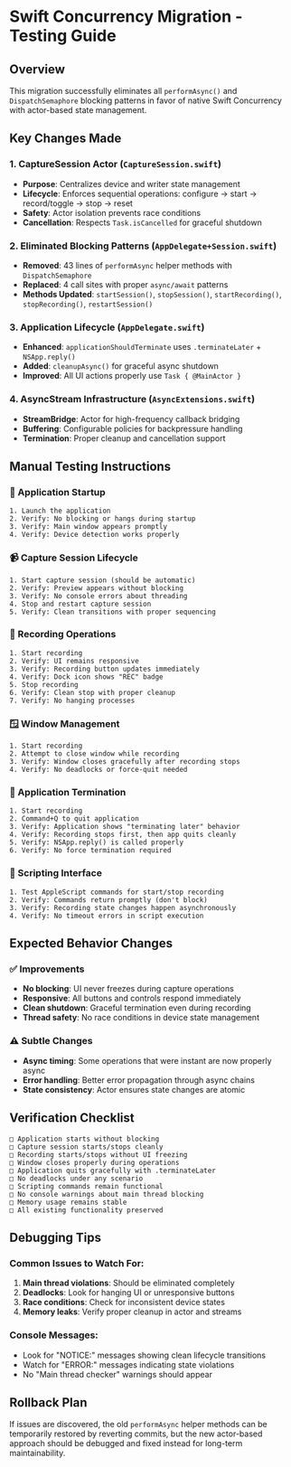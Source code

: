 # Swift Concurrency Migration - Testing Guide

## Overview
This migration successfully eliminates all `performAsync()` and `DispatchSemaphore` blocking patterns in favor of native Swift Concurrency with actor-based state management.

## Key Changes Made

### 1. CaptureSession Actor (`CaptureSession.swift`)
- **Purpose**: Centralizes device and writer state management
- **Lifecycle**: Enforces sequential operations: configure → start → record/toggle → stop → reset
- **Safety**: Actor isolation prevents race conditions
- **Cancellation**: Respects `Task.isCancelled` for graceful shutdown

### 2. Eliminated Blocking Patterns (`AppDelegate+Session.swift`)
- **Removed**: 43 lines of `performAsync` helper methods with `DispatchSemaphore`
- **Replaced**: 4 call sites with proper `async/await` patterns
- **Methods Updated**: `startSession()`, `stopSession()`, `startRecording()`, `stopRecording()`, `restartSession()`

### 3. Application Lifecycle (`AppDelegate.swift`)
- **Enhanced**: `applicationShouldTerminate` uses `.terminateLater` + `NSApp.reply()`
- **Added**: `cleanupAsync()` for graceful async shutdown
- **Improved**: All UI actions properly use `Task { @MainActor }`

### 4. AsyncStream Infrastructure (`AsyncExtensions.swift`)
- **StreamBridge**: Actor for high-frequency callback bridging
- **Buffering**: Configurable policies for backpressure handling
- **Termination**: Proper cleanup and cancellation support

## Manual Testing Instructions

### 🚀 Application Startup
```
1. Launch the application
2. Verify: No blocking or hangs during startup
3. Verify: Main window appears promptly
4. Verify: Device detection works properly
```

### 📹 Capture Session Lifecycle
```
1. Start capture session (should be automatic)
2. Verify: Preview appears without blocking
3. Verify: No console errors about threading
4. Stop and restart capture session
5. Verify: Clean transitions with proper sequencing
```

### 🔴 Recording Operations
```
1. Start recording
2. Verify: UI remains responsive
3. Verify: Recording button updates immediately
4. Verify: Dock icon shows "REC" badge
5. Stop recording
6. Verify: Clean stop with proper cleanup
7. Verify: No hanging processes
```

### 🪟 Window Management
```
1. Start recording
2. Attempt to close window while recording
3. Verify: Window closes gracefully after recording stops
4. Verify: No deadlocks or force-quit needed
```

### 🚪 Application Termination
```
1. Start recording
2. Command+Q to quit application
3. Verify: Application shows "terminating later" behavior
4. Verify: Recording stops first, then app quits cleanly
5. Verify: NSApp.reply() is called properly
6. Verify: No force termination required
```

### 📜 Scripting Interface
```
1. Test AppleScript commands for start/stop recording
2. Verify: Commands return promptly (don't block)
3. Verify: Recording state changes happen asynchronously
4. Verify: No timeout errors in script execution
```

## Expected Behavior Changes

### ✅ Improvements
- **No blocking**: UI never freezes during capture operations
- **Responsive**: All buttons and controls respond immediately
- **Clean shutdown**: Graceful termination even during recording
- **Thread safety**: No race conditions in device state management

### ⚠️ Subtle Changes
- **Async timing**: Some operations that were instant are now properly async
- **Error handling**: Better error propagation through async chains
- **State consistency**: Actor ensures state changes are atomic

## Verification Checklist

```
□ Application starts without blocking
□ Capture session starts/stops cleanly  
□ Recording starts/stops without UI freezing
□ Window closes properly during operations
□ Application quits gracefully with .terminateLater
□ No deadlocks under any scenario
□ Scripting commands remain functional
□ No console warnings about main thread blocking
□ Memory usage remains stable
□ All existing functionality preserved
```

## Debugging Tips

### Common Issues to Watch For:
1. **Main thread violations**: Should be eliminated completely
2. **Deadlocks**: Look for hanging UI or unresponsive buttons
3. **Race conditions**: Check for inconsistent device states
4. **Memory leaks**: Verify proper cleanup in actor and streams

### Console Messages:
- Look for "NOTICE:" messages showing clean lifecycle transitions
- Watch for "ERROR:" messages indicating state violations
- No "Main thread checker" warnings should appear

## Rollback Plan
If issues are discovered, the old `performAsync` helper methods can be temporarily restored by reverting commits, but the new actor-based approach should be debugged and fixed instead for long-term maintainability.